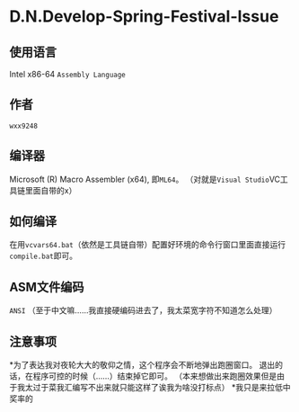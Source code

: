 # D.N.Develop-Spring-Festival-Issue

## 使用语言

Intel x86-64 `Assembly Language`

## 作者

`wxx9248`

## 编译器

Microsoft (R) Macro Assembler (x64), 即`ML64`。
（对就是`Visual Studio`VC工具链里面自带的x）

## 如何编译

在用`vcvars64.bat`（依然是工具链自带）配置好环境的命令行窗口里面直接运行`compile.bat`即可。

## ASM文件编码

`ANSI`
（至于中文嘛……我直接硬编码进去了，我太菜宽字符不知道怎么处理）

## 注意事项

*为了表达我对夜轮大大的敬仰之情，这个程序会不断地弹出跑圈窗口。
退出的话，在程序可控的时候（……）结束掉它即可。
（本来想做出来跑圈效果但是由于我太过于菜我汇编写不出来就只能这样了诶我为啥没打标点）
*我只是来拉低中奖率的
